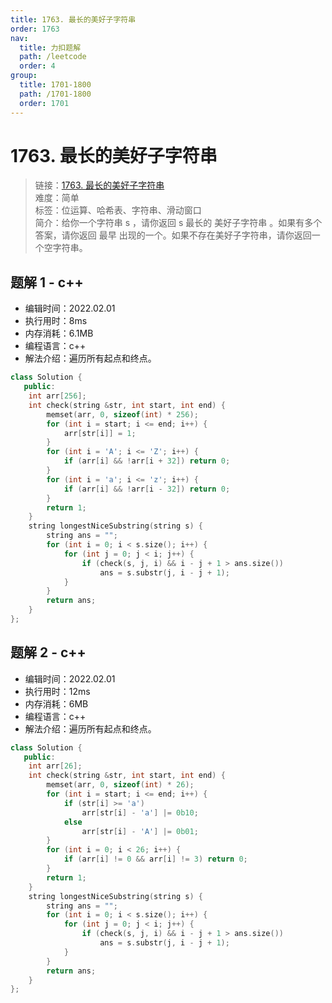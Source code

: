```yaml
---
title: 1763. 最长的美好子字符串
order: 1763
nav:
  title: 力扣题解
  path: /leetcode
  order: 4
group:
  title: 1701-1800
  path: /1701-1800
  order: 1701
---
```


# 1763. 最长的美好子字符串
    
> 链接：[1763. 最长的美好子字符串](https://leetcode-cn.com/problems/longest-nice-substring/)  
> 难度：简单  
> 标签：位运算、哈希表、字符串、滑动窗口  
> 简介：给你一个字符串 s ，请你返回 s 最长的 美好子字符串 。如果有多个答案，请你返回 最早 出现的一个。如果不存在美好子字符串，请你返回一个空字符串。
      
## 题解 1 - c++
- 编辑时间：2022.02.01
- 执行用时：8ms
- 内存消耗：6.1MB
- 编程语言：c++
- 解法介绍：遍历所有起点和终点。
```c++
class Solution {
   public:
    int arr[256];
    int check(string &str, int start, int end) {
        memset(arr, 0, sizeof(int) * 256);
        for (int i = start; i <= end; i++) {
            arr[str[i]] = 1;
        }
        for (int i = 'A'; i <= 'Z'; i++) {
            if (arr[i] && !arr[i + 32]) return 0;
        }
        for (int i = 'a'; i <= 'z'; i++) {
            if (arr[i] && !arr[i - 32]) return 0;
        }
        return 1;
    }
    string longestNiceSubstring(string s) {
        string ans = "";
        for (int i = 0; i < s.size(); i++) {
            for (int j = 0; j < i; j++) {
                if (check(s, j, i) && i - j + 1 > ans.size())
                    ans = s.substr(j, i - j + 1);
            }
        }
        return ans;
    }
};
```

## 题解 2 - c++
- 编辑时间：2022.02.01
- 执行用时：12ms
- 内存消耗：6MB
- 编程语言：c++
- 解法介绍：遍历所有起点和终点。
```c++
class Solution {
   public:
    int arr[26];
    int check(string &str, int start, int end) {
        memset(arr, 0, sizeof(int) * 26);
        for (int i = start; i <= end; i++) {
            if (str[i] >= 'a')
                arr[str[i] - 'a'] |= 0b10;
            else
                arr[str[i] - 'A'] |= 0b01;
        }
        for (int i = 0; i < 26; i++) {
            if (arr[i] != 0 && arr[i] != 3) return 0;
        }
        return 1;
    }
    string longestNiceSubstring(string s) {
        string ans = "";
        for (int i = 0; i < s.size(); i++) {
            for (int j = 0; j < i; j++) {
                if (check(s, j, i) && i - j + 1 > ans.size())
                    ans = s.substr(j, i - j + 1);
            }
        }
        return ans;
    }
};
```

      